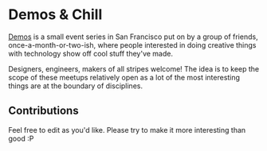 # Demos & Chill

[Demos][website] is a small event series in San Francisco put on by a group of friends, once-a-month-or-two-ish, where people interested in doing creative things with technology show off cool stuff they've made.

Designers, engineers, makers of all stripes welcome! The idea is to keep the scope of these meetups relatively open as a lot of the most interesting things are at the boundary of disciplines.

## Contributions

Feel free to edit as you'd like. Please try to make it more interesting than good :P

[website]: https://demos-chill.github.io/
